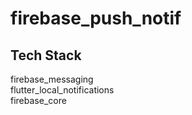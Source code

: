 # firebase_push_notif

## Tech Stack

firebase_messaging <br>
flutter_local_notifications <br>
firebase_core <br>
